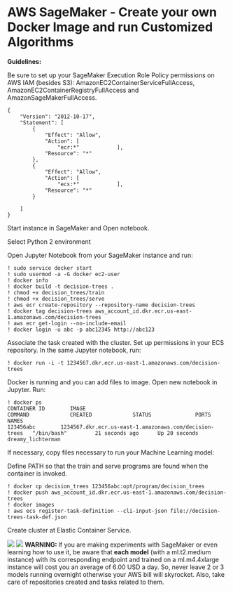 # AWS SageMaker - Create your own Docker Image and run Customized Algorithms

<b>Guidelines:</b>  

Be sure to set up your SageMaker Execution Role Policy permissions on AWS IAM (besides S3): AmazonEC2ContainerServiceFullAccess, AmazonEC2ContainerRegistryFullAccess and AmazonSageMakerFullAccess.   

```
{
    "Version": "2012-10-17",
    "Statement": [
        {
            "Effect": "Allow",
            "Action": [
                "ecr:*"            ],
            "Resource": "*"
        },
        {
            "Effect": "Allow",
            "Action": [
                "ecs:*"            ],
            "Resource": "*"
        }

    ]
}
```
Start instance in SageMaker and Open notebook.  

Select Python 2 environment  

Open Jupyter Notebook from your SageMaker instance and run:

```
! sudo service docker start
! sudo usermod -a -G docker ec2-user
! docker info
! docker build -t decision-trees .
! chmod +x decision_trees/train
! chmod +x decision_trees/serve
! aws ecr create-repository --repository-name decision-trees
! docker tag decision-trees aws_account_id.dkr.ecr.us-east-1.amazonaws.com/decision-trees
! aws ecr get-login --no-include-email
! docker login -u abc -p abc12345 http://abc123
```  

Associate the task created with the cluster. Set up permissions in your ECS repository. In the same Jupyter notebook, run:  

```
! docker run -i -t 1234567.dkr.ecr.us-east-1.amazonaws.com/decision-trees
```  

Docker is running and you can add files to image. Open new notebook in Jupyter. Run:  
```
! docker ps
CONTAINER ID        IMAGE                                                         COMMAND             CREATED             STATUS              PORTS               NAMES
123456abc        1234567.dkr.ecr.us-east-1.amazonaws.com/decision-trees   "/bin/bash"         21 seconds ago      Up 20 seconds                           dreamy_lichterman
```

If necessary, copy files necessary to run your Machine Learning model:  

Define PATH so that the train and serve programs are found when the container is invoked.


```
! docker cp decision_trees 123456abc:opt/program/decision_trees
! docker push aws_account_id.dkr.ecr.us-east-1.amazonaws.com/decision-trees
! docker images
! aws ecs register-task-definition --cli-input-json file://decision-trees-task-def.json
```  

Create cluster at Elastic Container Service.

<img src=https://github.com/RubensZimbres/Repo-2018/blob/master/AWS%20SageMaker/pics/Docker_structure.png>     
  
<img src=https://github.com/RubensZimbres/Repo-2018/blob/master/AWS%20SageMaker/pics/altert2.png>  
<b>WARNING: </b> If you are making experiments with SageMaker or even learning how to use it, be aware that <b>each model</b> (with a ml.t2.medium instance) with its corresponding endpoint and trained on a ml.m4.4xlarge instance will cost you an average of 6.00 USD a day. So, never leave 2 or 3 models running overnight otherwise your AWS bill will skyrocket. Also, take care of repositories created and tasks related to them.
